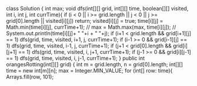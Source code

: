 class Solution {
int max;
void dfs(int[][] grid, int[][] time, boolean[][] visited, int i, int j, int currTime){
if (i < 0 || i >= grid.length || j < 0 || j >= grid[0].length || visited[i][j])
return;
visited[i][j] = true;
time[i][j] = Math.min(time[i][j], currTime+1);
// max = Math.max(max, time[i][j]);
// System.out.println(time[i][j]+ " "+i + " "+j);
if (i+1 < grid.length && grid[i+1][j] == 1)
dfs(grid, time, visited, i+1, j, currTime+1);
if (i-1 >= 0 && grid[i-1][j] == 1)
dfs(grid, time, visited, i-1, j, currTime+1);
if (j+1 < grid[0].length && grid[i][j+1] == 1)
dfs(grid, time, visited, i, j+1, currTime+1);
if (j-1 >= 0 && grid[i][j-1] == 1)
dfs(grid, time, visited, i, j-1, currTime+1);
}
public int orangesRotting(int[][] grid) {
int m = grid.length, n = grid[0].length;
int[][] time = new int[m][n];
max = Integer.MIN_VALUE;
for (int[] row: time){
Arrays.fill(row, 101);